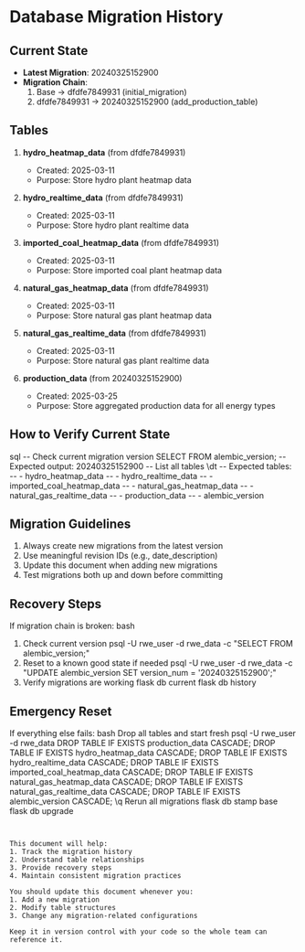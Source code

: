 # Database Migration History

## Current State
- **Latest Migration**: 20240325152900
- **Migration Chain**:
  1. Base -> dfdfe7849931 (initial_migration)
  2. dfdfe7849931 -> 20240325152900 (add_production_table)

## Tables
1. **hydro_heatmap_data** (from dfdfe7849931)
   - Created: 2025-03-11
   - Purpose: Store hydro plant heatmap data

2. **hydro_realtime_data** (from dfdfe7849931)
   - Created: 2025-03-11
   - Purpose: Store hydro plant realtime data

3. **imported_coal_heatmap_data** (from dfdfe7849931)
   - Created: 2025-03-11
   - Purpose: Store imported coal plant heatmap data

4. **natural_gas_heatmap_data** (from dfdfe7849931)
   - Created: 2025-03-11
   - Purpose: Store natural gas plant heatmap data

5. **natural_gas_realtime_data** (from dfdfe7849931)
   - Created: 2025-03-11
   - Purpose: Store natural gas plant realtime data

6. **production_data** (from 20240325152900)
   - Created: 2025-03-25
   - Purpose: Store aggregated production data for all energy types

## How to Verify Current State
sql
-- Check current migration version
SELECT FROM alembic_version;
-- Expected output: 20240325152900
-- List all tables
\dt
-- Expected tables:
-- - hydro_heatmap_data
-- - hydro_realtime_data
-- - imported_coal_heatmap_data
-- - natural_gas_heatmap_data
-- - natural_gas_realtime_data
-- - production_data
-- - alembic_version


## Migration Guidelines
1. Always create new migrations from the latest version
2. Use meaningful revision IDs (e.g., date_description)
3. Update this document when adding new migrations
4. Test migrations both up and down before committing

## Recovery Steps
If migration chain is broken:
bash
1. Check current version
psql -U rwe_user -d rwe_data -c "SELECT FROM alembic_version;"
2. Reset to a known good state if needed
psql -U rwe_user -d rwe_data -c "UPDATE alembic_version SET version_num = '20240325152900';"
3. Verify migrations are working
flask db current
flask db history

## Emergency Reset
If everything else fails:
bash
Drop all tables and start fresh
psql -U rwe_user -d rwe_data
DROP TABLE IF EXISTS production_data CASCADE;
DROP TABLE IF EXISTS hydro_heatmap_data CASCADE;
DROP TABLE IF EXISTS hydro_realtime_data CASCADE;
DROP TABLE IF EXISTS imported_coal_heatmap_data CASCADE;
DROP TABLE IF EXISTS natural_gas_heatmap_data CASCADE;
DROP TABLE IF EXISTS natural_gas_realtime_data CASCADE;
DROP TABLE IF EXISTS alembic_version CASCADE;
\q
Rerun all migrations
flask db stamp base
flask db upgrade
```


This document will help:
1. Track the migration history
2. Understand table relationships
3. Provide recovery steps
4. Maintain consistent migration practices

You should update this document whenever you:
1. Add a new migration
2. Modify table structures
3. Change any migration-related configurations

Keep it in version control with your code so the whole team can reference it.